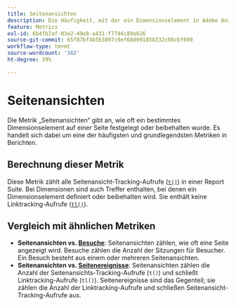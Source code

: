 ```yaml
---
title: Seitenansichten
description: Die Häufigkeit, mit der ein Dimensionselement in Adobe Analytics festgelegt oder beibehalten wurde.
feature: Metrics
exl-id: 6b4fb7af-03e2-49e8-a431-f7746c89a626
source-git-commit: 65f87bf4b5b3897c9ef68d091858332c08cbf699
workflow-type: tm+mt
source-wordcount: '162'
ht-degree: 39%

---
```


# Seitenansichten

Die Metrik „Seitenansichten“ gibt an, wie oft ein bestimmtes Dimensionselement auf einer Seite festgelegt oder beibehalten wurde. Es handelt sich dabei um eine der häufigsten und grundlegendsten Metriken in Berichten.

## Berechnung dieser Metrik

Diese Metrik zählt alle Seitenansicht-Tracking-Aufrufe ([`t()`](/help/implement/vars/functions/t-method.md)) in einer Report Suite. Bei Dimensionen sind auch Treffer enthalten, bei denen ein Dimensionselement definiert oder beibehalten wird. Sie enthält keine Linktracking-Aufrufe ([`tl()`](/help/implement/vars/functions/tl-method.md)).

## Vergleich mit ähnlichen Metriken

* **Seitenansichten vs. [Besuche](visits.md)**: Seitenansichten zählen, wie oft eine Seite angezeigt wird. Besuche zählen die Anzahl der Sitzungen für Besucher. Ein Besuch besteht aus einem oder mehreren Seitenansichten.
* **Seitenansichten vs. [Seitenereignisse](page-events.md)**: Seitenansichten zählen die Anzahl der Seitenansichts-Tracking-Aufrufe (`t()`) und schließt Linktracking-Aufrufe (`tl()`). Seitenereignisse sind das Gegenteil; sie zählen die Anzahl der Linktracking-Aufrufe und schließen Seitenansicht-Tracking-Aufrufe aus.
